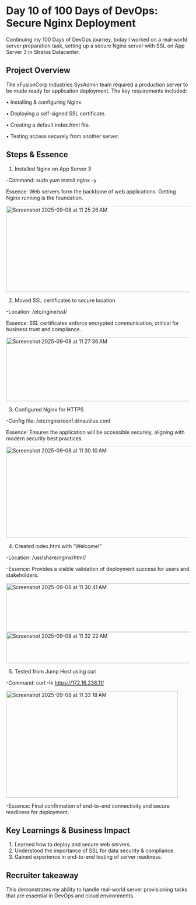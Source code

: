 # Day 10 of 100 Days of DevOps: Secure Nginx Deployment
Continuing my 100 Days of DevOps journey, today I worked on a real-world server preparation task, setting up a secure Nginx server with SSL on App Server 3 in Stratos Datacenter.

## Project Overview
The xFusionCorp Industries SysAdmin team required a production server to be made ready for application deployment. The key requirements included:

•	Installing & configuring Nginx.

•	Deploying a self-signed SSL certificate.

•	Creating a default index.html file.

•	Testing access securely from another server.

## Steps & Essence
1.	Installed Nginx on App Server 3

-Command: sudo yum install nginx -y

Essence: Web servers form the backbone of web applications. Getting Nginx running is the foundation.

<img width="988" height="235" alt="Screenshot 2025-09-08 at 11 25 26 AM" src="https://github.com/user-attachments/assets/15b36d88-7590-4ae4-8654-1ae7f26e3224" />


2.	Moved SSL certificates to secure location

-Location: /etc/nginx/ssl/

Essence: SSL certificates enforce encrypted communication, critical for business trust and compliance.

<img width="569" height="174" alt="Screenshot 2025-09-08 at 11 27 36 AM" src="https://github.com/user-attachments/assets/a5451760-6716-475c-b326-2921b2fef993" />

3.	Configured Nginx for HTTPS

-Config file: /etc/nginx/conf.d/nautilus.conf

Essence: Ensures the application will be accessible securely, aligning with modern security best practices.

<img width="530" height="249" alt="Screenshot 2025-09-08 at 11 30 10 AM" src="https://github.com/user-attachments/assets/6050d014-1c1d-4d38-9f23-fa67ef1c24a0" />

4.	Created index.html with “Welcome!”

-Location: /usr/share/nginx/html/

-Essence: Provides a visible validation of deployment success for users and stakeholders.

<img width="636" height="133" alt="Screenshot 2025-09-08 at 11 30 41 AM" src="https://github.com/user-attachments/assets/e5881f84-cfc0-405c-b50e-c4ec97589d11" />

<img width="768" height="85" alt="Screenshot 2025-09-08 at 11 32 22 AM" src="https://github.com/user-attachments/assets/994eb686-2e43-4c1d-8e05-5460bfb21ded" />


5. Tested from Jump Host using curl

-Command: curl -Ik https://172.16.238.11/

<img width="471" height="291" alt="Screenshot 2025-09-08 at 11 33 18 AM" src="https://github.com/user-attachments/assets/f029d918-3430-49e9-b70f-07286b38341e" />


-Essence: Final confirmation of end-to-end connectivity and secure readiness for deployment.

## Key Learnings & Business Impact
1. Learned how to deploy and secure web servers.
2. Understood the importance of SSL for data security & compliance.
3. Gained experience in end-to-end testing of server readiness.

## Recruiter takeaway 
This demonstrates my ability to handle real-world server provisioning tasks that are essential in DevOps and cloud environments.
